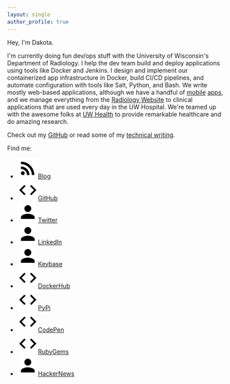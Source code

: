 ```yaml
---
layout: single
author_profile: true
---
```


Hey, I'm Dakota.

I'm currently doing fun dev/ops stuff with the University of Wisconsin's
Department of Radiology. I help the dev team build and deploy applications
using tools like Docker and Jenkins. I design and implement our containerized app infrastructure in Docker, build CI/CD pipelines, and automate configuration with tools like Salt, Python, and Bash.
We write mostly web-based applications, although we have a handful of [mobile](https://itunes.apple.com/us/app/gadcalc/id1051070769?mt=8) [apps](https://play.google.com/store/apps/details?id=edu.wisc.radiology.gadcalc), and we manage everything from the [Radiology Website](https://radiology.wisc.edu) to clinical applications that are used every day in the UW Hospital.
We're teamed up with the awesome folks at [UW Health](https://uwhealth.org) to provide remarkable healthcare and do amazing research.

Check out my [GitHub](https://github.com/dcchambers) or read some of my
[technical writing](http://chambers.io).

Find me:

- [![](/assets/icons/baseline-rss_feed-24px.svg)Blog](http://chambers.io)
- [![](/assets/icons/baseline-code-24px.svg)GitHub](https://github.com/dcchambers)
- [![](/assets/icons/baseline-person-24px.svg)Twitter](https://twitter.com/dakotachambers)
- [![](/assets/icons/baseline-person-24px.svg)LinkedIn](https://www.linkedin.com/in/dakota-chambers-b9a3758b)
- [![](/assets/icons/baseline-person-24px.svg)Keybase](https://keybase.io/dcchambers)
- [![](/assets/icons/baseline-code-24px.svg)DockerHub](https://hub.docker.com/u/dcchambers)
- [![](/assets/icons/baseline-code-24px.svg)PyPi](https://pypi.org/user/dakota/)
- [![](/assets/icons/baseline-code-24px.svg)CodePen](https://codepen.io/dcchambers/)
- [![](/assets/icons/baseline-code-24px.svg)RubyGems](https://rubygems.org/profiles/dakota)
- [![](/assets/icons/baseline-person-24px.svg)HackerNews](https://news.ycombinator.com/user?id=dcchambers)
